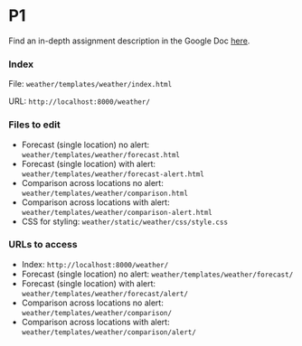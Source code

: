 # P1
Find an in-depth assignment description in the Google Doc [here](https://docs.google.com/document/d/1xXc3rhyJF0DQz-pQHD-rVkBbjE7yo8WIQvCPbBne0XE). 

### Index
File: `weather/templates/weather/index.html`

URL: `http://localhost:8000/weather/`

### Files to edit
* Forecast (single location) no alert: `weather/templates/weather/forecast.html`
* Forecast (single location) with alert: `weather/templates/weather/forecast-alert.html`
* Comparison across locations no alert: `weather/templates/weather/comparison.html`
* Comparison across locations with alert: `weather/templates/weather/comparison-alert.html`
* CSS for styling: `weather/static/weather/css/style.css`

### URLs to access
* Index: `http://localhost:8000/weather/`
* Forecast (single location) no alert: `weather/templates/weather/forecast/`
* Forecast (single location) with alert: `weather/templates/weather/forecast/alert/`
* Comparison across locations no alert: `weather/templates/weather/comparison/`
* Comparison across locations with alert: `weather/templates/weather/comparison/alert/`
